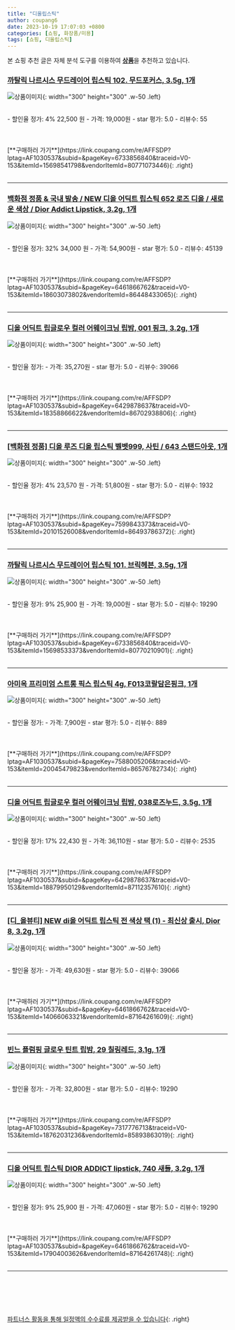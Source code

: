```yaml
---
title: "디올립스틱"
author: coupang6
date: 2023-10-19 17:07:03 +0800
categories: [쇼핑, 화장품/미용]
tags: [쇼핑, 디올립스틱]
---
```


본 쇼핑 추천 글은 자체 분석 도구를 이용하여 [**상품**](https://link.coupang.com/a/bao1ui)을 추천하고 있습니다.

### [까탈릭 나르시스 무드레이어 립스틱 102. 무드포커스, 3.5g, 1개](https://link.coupang.com/re/AFFSDP?lptag=AF1030537&subid=&pageKey=6733856840&traceid=V0-153&itemId=15698541798&vendorItemId=80771073446)

![상품이미지](https://thumbnail10.coupangcdn.com/thumbnails/remote/230x230ex/image/vendor_inventory/8ee7/44b2fb8a5147b56c10beba4da06fcf6f4ef7def4d24393dbbfee3166eeed.jpg){: width="300" height="300" .w-50 .left}


<br>
- 할인율 정가: 4%  22,500   원
- 가격: 19,000원
- star 평가: 5.0
- 리뷰수: 55
<br>
<br>
<br>
<br>
[**구매하러 가기**](https://link.coupang.com/re/AFFSDP?lptag=AF1030537&subid=&pageKey=6733856840&traceid=V0-153&itemId=15698541798&vendorItemId=80771073446){: .right}
<br>
<br>

---

### [백화점 정품 & 국내 발송 / NEW 디올 어딕트 립스틱 652 로즈 디올 / 새로운 색상 / Dior Addict Lipstick, 3.2g, 1개](https://link.coupang.com/re/AFFSDP?lptag=AF1030537&subid=&pageKey=6461866762&traceid=V0-153&itemId=18603073802&vendorItemId=86448433065)

![상품이미지](https://thumbnail8.coupangcdn.com/thumbnails/remote/230x230ex/image/vendor_inventory/18b0/b42c854761a6b98176b77beac09dc95e6d086a36e11da0518d9e5450dec2.jpg){: width="300" height="300" .w-50 .left}


<br>
- 할인율 정가: 32%  34,000   원
- 가격: 54,900원
- star 평가: 5.0
- 리뷰수: 45139
<br>
<br>
<br>
<br>
[**구매하러 가기**](https://link.coupang.com/re/AFFSDP?lptag=AF1030537&subid=&pageKey=6461866762&traceid=V0-153&itemId=18603073802&vendorItemId=86448433065){: .right}
<br>
<br>

---

### [디올 어딕트 립글로우 컬러 어웨이크닝 립밤, 001 핑크, 3.2g, 1개](https://link.coupang.com/re/AFFSDP?lptag=AF1030537&subid=&pageKey=6429878637&traceid=V0-153&itemId=18358866622&vendorItemId=86702938806)

![상품이미지](https://thumbnail6.coupangcdn.com/thumbnails/remote/230x230ex/image/vendor_inventory/f76a/6442083586f03669eb9f4991ec10b34b1dbdb339f43a97c191f8a1cde1aa.jpg){: width="300" height="300" .w-50 .left}


<br>
- 할인율 정가: 
- 가격: 35,270원
- star 평가: 5.0
- 리뷰수: 39066
<br>
<br>
<br>
<br>
[**구매하러 가기**](https://link.coupang.com/re/AFFSDP?lptag=AF1030537&subid=&pageKey=6429878637&traceid=V0-153&itemId=18358866622&vendorItemId=86702938806){: .right}
<br>
<br>

---

### [[백화점 정품] 디올 루즈 디올 립스틱 벨벳999, 사틴 / 643 스탠드아웃, 1개](https://link.coupang.com/re/AFFSDP?lptag=AF1030537&subid=&pageKey=7599843373&traceid=V0-153&itemId=20101526008&vendorItemId=86493786372)

![상품이미지](https://thumbnail7.coupangcdn.com/thumbnails/remote/230x230ex/image/vendor_inventory/7fbb/d745bdc16693f5f56b49d03c77a75ac36c250a41c5d18a54e00f40fbfedb.jpg){: width="300" height="300" .w-50 .left}


<br>
- 할인율 정가: 4%  23,570   원
- 가격: 51,800원
- star 평가: 5.0
- 리뷰수: 1932
<br>
<br>
<br>
<br>
[**구매하러 가기**](https://link.coupang.com/re/AFFSDP?lptag=AF1030537&subid=&pageKey=7599843373&traceid=V0-153&itemId=20101526008&vendorItemId=86493786372){: .right}
<br>
<br>

---

### [까탈릭 나르시스 무드레이어 립스틱 101. 브릭헤븐, 3.5g, 1개](https://link.coupang.com/re/AFFSDP?lptag=AF1030537&subid=&pageKey=6733856840&traceid=V0-153&itemId=15698533373&vendorItemId=80770210901)

![상품이미지](https://thumbnail6.coupangcdn.com/thumbnails/remote/230x230ex/image/vendor_inventory/6652/dfbb809603bb74c087a3ccea32b4332ffb7fe786844246dd5eedc0ccd0e9.jpg){: width="300" height="300" .w-50 .left}


<br>
- 할인율 정가: 9%  25,900   원
- 가격: 19,000원
- star 평가: 5.0
- 리뷰수: 19290
<br>
<br>
<br>
<br>
[**구매하러 가기**](https://link.coupang.com/re/AFFSDP?lptag=AF1030537&subid=&pageKey=6733856840&traceid=V0-153&itemId=15698533373&vendorItemId=80770210901){: .right}
<br>
<br>

---

### [아미옥 프리미엄 스트롱 픽스 립스틱 4g, F013코랄담은핑크, 1개](https://link.coupang.com/re/AFFSDP?lptag=AF1030537&subid=&pageKey=7588005206&traceid=V0-153&itemId=20045479823&vendorItemId=86576782734)

![상품이미지](https://thumbnail6.coupangcdn.com/thumbnails/remote/230x230ex/image/vendor_inventory/1a37/67fb51a95f8c6817b8f41aec48776ff39dbcb597678ded99469c71b661b4.jpg){: width="300" height="300" .w-50 .left}


<br>
- 할인율 정가: 
- 가격: 7,900원
- star 평가: 5.0
- 리뷰수: 889
<br>
<br>
<br>
<br>
[**구매하러 가기**](https://link.coupang.com/re/AFFSDP?lptag=AF1030537&subid=&pageKey=7588005206&traceid=V0-153&itemId=20045479823&vendorItemId=86576782734){: .right}
<br>
<br>

---

### [디올 어딕트 립글로우 컬러 어웨이크닝 립밤, 038로즈누드, 3.5g, 1개](https://link.coupang.com/re/AFFSDP?lptag=AF1030537&subid=&pageKey=6429878637&traceid=V0-153&itemId=18879950129&vendorItemId=87112357610)

![상품이미지](https://thumbnail7.coupangcdn.com/thumbnails/remote/230x230ex/image/vendor_inventory/d4f6/569165b6c52501e83515436ad4d2cdfd5b24f575a0a7d087c1cb52f27f85.jpg){: width="300" height="300" .w-50 .left}


<br>
- 할인율 정가: 17%  22,430   원
- 가격: 36,110원
- star 평가: 5.0
- 리뷰수: 2535
<br>
<br>
<br>
<br>
[**구매하러 가기**](https://link.coupang.com/re/AFFSDP?lptag=AF1030537&subid=&pageKey=6429878637&traceid=V0-153&itemId=18879950129&vendorItemId=87112357610){: .right}
<br>
<br>

---

### [[디_올뷰티] NEW di올 어딕트 립스틱 전 색상 택 (1) - 최신상 출시, Dior 8, 3.2g, 1개](https://link.coupang.com/re/AFFSDP?lptag=AF1030537&subid=&pageKey=6461866762&traceid=V0-153&itemId=14066063321&vendorItemId=87164261609)

![상품이미지](https://thumbnail7.coupangcdn.com/thumbnails/remote/230x230ex/image/vendor_inventory/2e0b/d21c084b8954e86ad4ed9daa66a3c969218dd071a4dd3c2caa9467df6f8d.jpg){: width="300" height="300" .w-50 .left}


<br>
- 할인율 정가: 
- 가격: 49,630원
- star 평가: 5.0
- 리뷰수: 39066
<br>
<br>
<br>
<br>
[**구매하러 가기**](https://link.coupang.com/re/AFFSDP?lptag=AF1030537&subid=&pageKey=6461866762&traceid=V0-153&itemId=14066063321&vendorItemId=87164261609){: .right}
<br>
<br>

---

### [빈느 플럼핑 글로우 틴트 립밤, 29 칠링레드, 3.1g, 1개](https://link.coupang.com/re/AFFSDP?lptag=AF1030537&subid=&pageKey=7317776713&traceid=V0-153&itemId=18762031236&vendorItemId=85893863019)

![상품이미지](https://thumbnail8.coupangcdn.com/thumbnails/remote/230x230ex/image/vendor_inventory/b1f2/bf58b5fa1142ba707bde416488f2b9b0390f3264d8e91d5b8c5f62dca1b2.jpg){: width="300" height="300" .w-50 .left}


<br>
- 할인율 정가: 
- 가격: 32,800원
- star 평가: 5.0
- 리뷰수: 19290
<br>
<br>
<br>
<br>
[**구매하러 가기**](https://link.coupang.com/re/AFFSDP?lptag=AF1030537&subid=&pageKey=7317776713&traceid=V0-153&itemId=18762031236&vendorItemId=85893863019){: .right}
<br>
<br>

---

### [디올 어딕트 립스틱 DIOR ADDICT lipstick, 740 새들, 3.2g, 1개](https://link.coupang.com/re/AFFSDP?lptag=AF1030537&subid=&pageKey=6461866762&traceid=V0-153&itemId=17904003626&vendorItemId=87164261748)

![상품이미지](https://thumbnail6.coupangcdn.com/thumbnails/remote/230x230ex/image/vendor_inventory/4691/28c931ef000af68cbc89c5c2840194ae93d042116a9af8efdfc9b60a0f04.jpg){: width="300" height="300" .w-50 .left}


<br>
- 할인율 정가: 9%  25,900   원
- 가격: 47,060원
- star 평가: 5.0
- 리뷰수: 19290
<br>
<br>
<br>
<br>
[**구매하러 가기**](https://link.coupang.com/re/AFFSDP?lptag=AF1030537&subid=&pageKey=6461866762&traceid=V0-153&itemId=17904003626&vendorItemId=87164261748){: .right}
<br>
<br>

---
<br><br><br><br><br> [파트너스 활동을 통해 일정액의 수수료를 제공받을 수 있습니다](https://link.coupang.com/a/bao1ui){: .right}